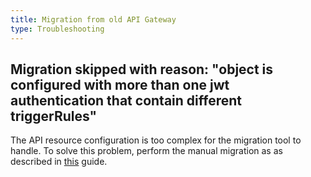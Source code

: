```yaml
---
title: Migration from old API Gateway
type: Troubleshooting
---
```


## Migration skipped with reason: "object is configured with more than one jwt authentication that contain different triggerRules"
   
The API resource configuration is too complex for the migration tool to handle. To solve this problem, perform the manual migration as as described in [this](/components/api-gateway#details-migration-from-api-to-api-rule-custom-resources) guide.
